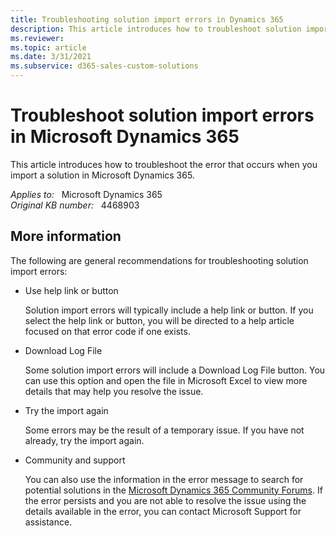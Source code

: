 ```yaml
---
title: Troubleshooting solution import errors in Dynamics 365
description: This article introduces how to troubleshoot solution import errors in Microsoft Dynamics 365.
ms.reviewer: 
ms.topic: article
ms.date: 3/31/2021
ms.subservice: d365-sales-custom-solutions
---
```

# Troubleshoot solution import errors in Microsoft Dynamics 365

This article introduces how to troubleshoot the error that occurs when you import a solution in Microsoft Dynamics 365.

_Applies to:_ &nbsp; Microsoft Dynamics 365  
_Original KB number:_ &nbsp; 4468903

## More information

The following are general recommendations for troubleshooting solution import errors:

- Use help link or button

  Solution import errors will typically include a help link or button. If you select the help link or button, you will be directed to a help article focused on that error code if one exists.

- Download Log File

  Some solution import errors will include a Download Log File button. You can use this option and open the file in Microsoft Excel to view more details that may help you resolve the issue.

- Try the import again

  Some errors may be the result of a temporary issue. If you have not already, try the import again.

- Community and support

  You can also use the information in the error message to search for potential solutions in the [Microsoft Dynamics 365 Community Forums](https://community.dynamics.com/f). If the error persists and you are not able to resolve the issue using the details available in the error, you can contact Microsoft Support for assistance.
